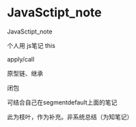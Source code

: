 # JavaSctipt_note
JavaSctipt_note

个人用 js笔记
this

apply/call

原型链、继承

闭包

可结合自己在segmentdefault上面的笔记

此为枝叶，作为补充。非系统总结（为知笔记）

